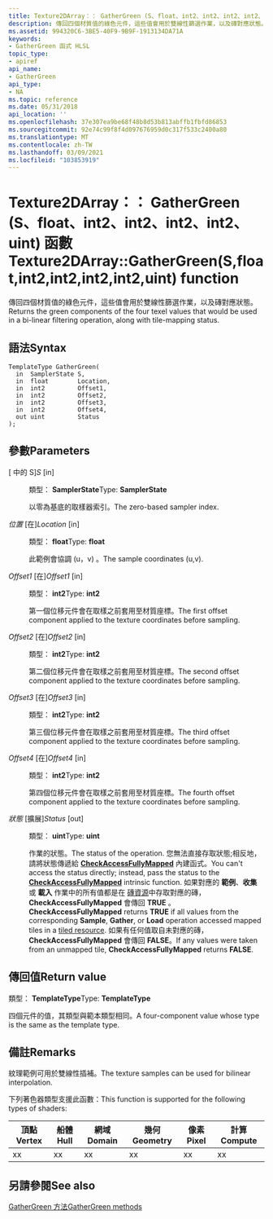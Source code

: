 ```yaml
---
title: Texture2DArray：： GatherGreen (S、float、int2、int2、int2、int2、uint) 函數
description: 傳回四個材質值的綠色元件，這些值會用於雙線性篩選作業，以及磚對應狀態。 |Texture2DArray：： GatherGreen (S、float、int2、int2、int2、int2、uint) 函數
ms.assetid: 994320C6-3BE5-40F9-9B9F-1913134DA71A
keywords:
- GatherGreen 函式 HLSL
topic_type:
- apiref
api_name:
- GatherGreen
api_type:
- NA
ms.topic: reference
ms.date: 05/31/2018
api_location: ''
ms.openlocfilehash: 37e307ea9be68f48b8d53b813abffb1fbfd86853
ms.sourcegitcommit: 92e74c99f8f4d097676959d0c317f533c2400a80
ms.translationtype: MT
ms.contentlocale: zh-TW
ms.lasthandoff: 03/09/2021
ms.locfileid: "103853919"
---
```

# <a name="texture2darraygathergreensfloatint2int2int2int2uint-function"></a><span data-ttu-id="3f332-105">Texture2DArray：： GatherGreen (S、float、int2、int2、int2、int2、uint) 函數</span><span class="sxs-lookup"><span data-stu-id="3f332-105">Texture2DArray::GatherGreen(S,float,int2,int2,int2,int2,uint) function</span></span>

<span data-ttu-id="3f332-106">傳回四個材質值的綠色元件，這些值會用於雙線性篩選作業，以及磚對應狀態。</span><span class="sxs-lookup"><span data-stu-id="3f332-106">Returns the green components of the four texel values that would be used in a bi-linear filtering operation, along with tile-mapping status.</span></span>

## <a name="syntax"></a><span data-ttu-id="3f332-107">語法</span><span class="sxs-lookup"><span data-stu-id="3f332-107">Syntax</span></span>


``` syntax
TemplateType GatherGreen(
  in  SamplerState S,
  in  float        Location,
  in  int2         Offset1,
  in  int2         Offset2,
  in  int2         Offset3,
  in  int2         Offset4,
  out uint         Status
);
```



## <a name="parameters"></a><span data-ttu-id="3f332-108">參數</span><span class="sxs-lookup"><span data-stu-id="3f332-108">Parameters</span></span>

<dl> <dt>

<span data-ttu-id="3f332-109"> \[ 中的 S\]</span><span class="sxs-lookup"><span data-stu-id="3f332-109">*S* \[in\]</span></span>
</dt> <dd>

<span data-ttu-id="3f332-110">類型： **SamplerState**</span><span class="sxs-lookup"><span data-stu-id="3f332-110">Type: **SamplerState**</span></span>

<span data-ttu-id="3f332-111">以零為基底的取樣器索引。</span><span class="sxs-lookup"><span data-stu-id="3f332-111">The zero-based sampler index.</span></span>

</dd> <dt>

<span data-ttu-id="3f332-112">*位置* \[在\]</span><span class="sxs-lookup"><span data-stu-id="3f332-112">*Location* \[in\]</span></span>
</dt> <dd>

<span data-ttu-id="3f332-113">類型： **float**</span><span class="sxs-lookup"><span data-stu-id="3f332-113">Type: **float**</span></span>

<span data-ttu-id="3f332-114">此範例會協調 (u，v) 。</span><span class="sxs-lookup"><span data-stu-id="3f332-114">The sample coordinates (u,v).</span></span>

</dd> <dt>

<span data-ttu-id="3f332-115">*Offset1* \[在\]</span><span class="sxs-lookup"><span data-stu-id="3f332-115">*Offset1* \[in\]</span></span>
</dt> <dd>

<span data-ttu-id="3f332-116">類型： **int2**</span><span class="sxs-lookup"><span data-stu-id="3f332-116">Type: **int2**</span></span>

<span data-ttu-id="3f332-117">第一個位移元件會在取樣之前套用至材質座標。</span><span class="sxs-lookup"><span data-stu-id="3f332-117">The first offset component applied to the texture coordinates before sampling.</span></span>

</dd> <dt>

<span data-ttu-id="3f332-118">*Offset2* \[在\]</span><span class="sxs-lookup"><span data-stu-id="3f332-118">*Offset2* \[in\]</span></span>
</dt> <dd>

<span data-ttu-id="3f332-119">類型： **int2**</span><span class="sxs-lookup"><span data-stu-id="3f332-119">Type: **int2**</span></span>

<span data-ttu-id="3f332-120">第二個位移元件會在取樣之前套用至材質座標。</span><span class="sxs-lookup"><span data-stu-id="3f332-120">The second offset component applied to the texture coordinates before sampling.</span></span>

</dd> <dt>

<span data-ttu-id="3f332-121">*Offset3* \[在\]</span><span class="sxs-lookup"><span data-stu-id="3f332-121">*Offset3* \[in\]</span></span>
</dt> <dd>

<span data-ttu-id="3f332-122">類型： **int2**</span><span class="sxs-lookup"><span data-stu-id="3f332-122">Type: **int2**</span></span>

<span data-ttu-id="3f332-123">第三個位移元件會在取樣之前套用至材質座標。</span><span class="sxs-lookup"><span data-stu-id="3f332-123">The third offset component applied to the texture coordinates before sampling.</span></span>

</dd> <dt>

<span data-ttu-id="3f332-124">*Offset4* \[在\]</span><span class="sxs-lookup"><span data-stu-id="3f332-124">*Offset4* \[in\]</span></span>
</dt> <dd>

<span data-ttu-id="3f332-125">類型： **int2**</span><span class="sxs-lookup"><span data-stu-id="3f332-125">Type: **int2**</span></span>

<span data-ttu-id="3f332-126">第四個位移元件會在取樣之前套用至材質座標。</span><span class="sxs-lookup"><span data-stu-id="3f332-126">The fourth offset component applied to the texture coordinates before sampling.</span></span>

</dd> <dt>

<span data-ttu-id="3f332-127">*狀態* \[擴展\]</span><span class="sxs-lookup"><span data-stu-id="3f332-127">*Status* \[out\]</span></span>
</dt> <dd>

<span data-ttu-id="3f332-128">類型： **uint**</span><span class="sxs-lookup"><span data-stu-id="3f332-128">Type: **uint**</span></span>

<span data-ttu-id="3f332-129">作業的狀態。</span><span class="sxs-lookup"><span data-stu-id="3f332-129">The status of the operation.</span></span> <span data-ttu-id="3f332-130">您無法直接存取狀態;相反地，請將狀態傳遞給 [**CheckAccessFullyMapped**](checkaccessfullymapped.md) 內建函式。</span><span class="sxs-lookup"><span data-stu-id="3f332-130">You can't access the status directly; instead, pass the status to the [**CheckAccessFullyMapped**](checkaccessfullymapped.md) intrinsic function.</span></span> <span data-ttu-id="3f332-131">如果對應的 **範例**、**收集** 或 **載入** 作業中的所有值都是在 [磚資源](/windows/desktop/direct3d11/direct3d-11-2-features)中存取對應的磚， **CheckAccessFullyMapped** 會傳回 **TRUE** 。</span><span class="sxs-lookup"><span data-stu-id="3f332-131">**CheckAccessFullyMapped** returns **TRUE** if all values from the corresponding **Sample**, **Gather**, or **Load** operation accessed mapped tiles in a [tiled resource](/windows/desktop/direct3d11/direct3d-11-2-features).</span></span> <span data-ttu-id="3f332-132">如果有任何值取自未對應的磚， **CheckAccessFullyMapped** 會傳回 **FALSE**。</span><span class="sxs-lookup"><span data-stu-id="3f332-132">If any values were taken from an unmapped tile, **CheckAccessFullyMapped** returns **FALSE**.</span></span>

</dd> </dl>

## <a name="return-value"></a><span data-ttu-id="3f332-133">傳回值</span><span class="sxs-lookup"><span data-stu-id="3f332-133">Return value</span></span>

<span data-ttu-id="3f332-134">類型： **TemplateType**</span><span class="sxs-lookup"><span data-stu-id="3f332-134">Type: **TemplateType**</span></span>

<span data-ttu-id="3f332-135">四個元件的值，其類型與範本類型相同。</span><span class="sxs-lookup"><span data-stu-id="3f332-135">A four-component value whose type is the same as the template type.</span></span>

## <a name="remarks"></a><span data-ttu-id="3f332-136">備註</span><span class="sxs-lookup"><span data-stu-id="3f332-136">Remarks</span></span>

<span data-ttu-id="3f332-137">紋理範例可用於雙線性插補。</span><span class="sxs-lookup"><span data-stu-id="3f332-137">The texture samples can be used for bilinear interpolation.</span></span>

<span data-ttu-id="3f332-138">下列著色器類型支援此函數：</span><span class="sxs-lookup"><span data-stu-id="3f332-138">This function is supported for the following types of shaders:</span></span>



| <span data-ttu-id="3f332-139">頂點</span><span class="sxs-lookup"><span data-stu-id="3f332-139">Vertex</span></span> | <span data-ttu-id="3f332-140">船體</span><span class="sxs-lookup"><span data-stu-id="3f332-140">Hull</span></span> | <span data-ttu-id="3f332-141">網域</span><span class="sxs-lookup"><span data-stu-id="3f332-141">Domain</span></span> | <span data-ttu-id="3f332-142">幾何</span><span class="sxs-lookup"><span data-stu-id="3f332-142">Geometry</span></span> | <span data-ttu-id="3f332-143">像素</span><span class="sxs-lookup"><span data-stu-id="3f332-143">Pixel</span></span> | <span data-ttu-id="3f332-144">計算</span><span class="sxs-lookup"><span data-stu-id="3f332-144">Compute</span></span> |
|--------|------|--------|----------|-------|---------|
| <span data-ttu-id="3f332-145">x</span><span class="sxs-lookup"><span data-stu-id="3f332-145">x</span></span>      | <span data-ttu-id="3f332-146">x</span><span class="sxs-lookup"><span data-stu-id="3f332-146">x</span></span>    | <span data-ttu-id="3f332-147">x</span><span class="sxs-lookup"><span data-stu-id="3f332-147">x</span></span>      | <span data-ttu-id="3f332-148">x</span><span class="sxs-lookup"><span data-stu-id="3f332-148">x</span></span>        | <span data-ttu-id="3f332-149">x</span><span class="sxs-lookup"><span data-stu-id="3f332-149">x</span></span>     | <span data-ttu-id="3f332-150">x</span><span class="sxs-lookup"><span data-stu-id="3f332-150">x</span></span>       |



 

## <a name="see-also"></a><span data-ttu-id="3f332-151">另請參閱</span><span class="sxs-lookup"><span data-stu-id="3f332-151">See also</span></span>

<dl> <dt>

[<span data-ttu-id="3f332-152">GatherGreen 方法</span><span class="sxs-lookup"><span data-stu-id="3f332-152">GatherGreen methods</span></span>](texture2darray-gathergreen.md)
</dt> </dl>

 

 
